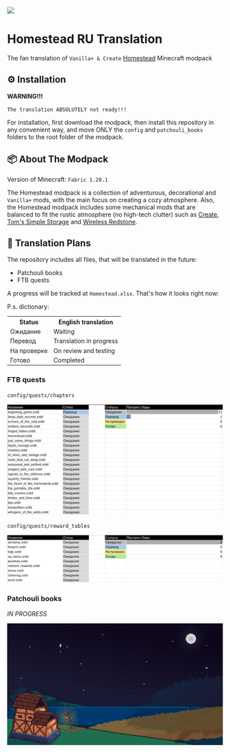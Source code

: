 <img src="https://cdn.modrinth.com/data/cached_images/5b22205d972d2006c6bd3ff913524a33f8a5761e.png"><br>
# Homestead RU Translation
The fan translation of `Vanilla+ & Create` [Homestead](https://modrinth.com/modpack/homestead) Minecraft modpack

## ⚙️ Installation
**WARNING!!!**
```
The translation ABSOLUTELY not ready!!!
```
For installation, first download the modpack, then install this repository in any convenient way, and move ONLY the `config` and `patchouli_books` folders to the root folder of the modpack.

## 📦 About The Modpack 
Version of Minecraft: `Fabric 1.20.1`

The Homestead modpack is a collection of adventurous, decorational and `Vanilla+` mods, with the main focus on creating a cozy atmosphere. Also, the Homestead modpack includes some mechanical mods that are balanced to fit the rustic atmosphere (no high-tech clutter) such as [Create](https://modrinth.com/mod/create-fabric), [Tom's Simple Storage](https://modrinth.com/mod/toms-storage) and [Wireless Redstone](https://modrinth.com/mod/wirelessredstone).

## 📅 Translation Plans
The repository includes all files, that will be translated in the future:
- Patchouli books
- FTB quests

A progress will be tracked at `Homestead.xlsx`. That's how it looks right now:

P.s. dictionary:
<table>
    <tr>
        <th>Status</th>
        <th>English translation</th>
    </tr>
    <tr>
        <td>Ожидание</td>
        <td>Waiting</td>
    </tr>
    <tr>
        <td>Перевод</td>
        <td>Translation in progress</td>
    </tr>
    <tr>
        <td>На проверке</td>
        <td>On review and testing</td>
    </tr>
    <tr>
        <td>Готово</td>
        <td>Completed</td>
    </tr>
</table>

### FTB quests
`config/quests/chapters`

![ftbquests_chapters.png](imgs/ftbquests_chapters.png)

`config/quests/reward_tables`

![ftbquests_reward_tables.png](imgs/frbquests_reward_tables.png)
### Patchouli books
_IN PROGRESS_

![FullNight.png](branding/FullNight.png)



